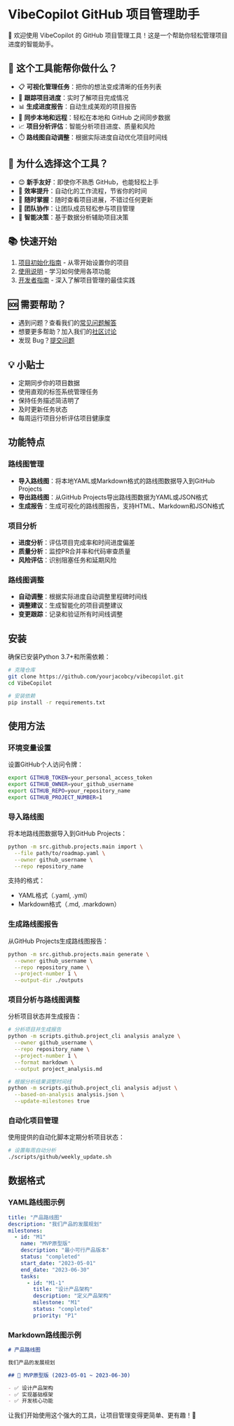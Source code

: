 # VibeCopilot GitHub 项目管理助手

👋 欢迎使用 VibeCopilot 的 GitHub 项目管理工具！这是一个帮助你轻松管理项目进度的智能助手。

## 🎯 这个工具能帮你做什么？

- 📋 **可视化管理任务**：把你的想法变成清晰的任务列表
- 📅 **跟踪项目进度**：实时了解项目完成情况
- 📊 **生成进度报告**：自动生成美观的项目报告
- 🔄 **同步本地和远程**：轻松在本地和 GitHub 之间同步数据
- 📈 **项目分析评估**：智能分析项目进度、质量和风险
- ⏱️ **路线图自动调整**：根据实际进度自动优化项目时间线

## 🌟 为什么选择这个工具？

- 😊 **新手友好**：即使你不熟悉 GitHub，也能轻松上手
- 🚀 **效率提升**：自动化的工作流程，节省你的时间
- 📱 **随时掌握**：随时查看项目进展，不错过任何更新
- 🤝 **团队协作**：让团队成员轻松参与项目管理
- 🧠 **智能决策**：基于数据分析辅助项目决策

## 📚 快速开始

1. [项目初始化指南](setup_guide.md) - 从零开始设置你的项目
2. [使用说明](usage_guide.md) - 学习如何使用各项功能
3. [开发者指南](develop_guide.md) - 深入了解项目管理的最佳实践

## 🆘 需要帮助？

- 遇到问题？查看我们的[常见问题解答](../faq.md)
- 想要更多帮助？加入我们的[社区讨论](https://github.com/VibeCopilot/discussions.md)
- 发现 Bug？[提交问题](https://github.com/VibeCopilot/issues.md)

## 💡 小贴士

- 定期同步你的项目数据
- 使用直观的标签系统管理任务
- 保持任务描述简洁明了
- 及时更新任务状态
- 每周运行项目分析评估项目健康度

## 功能特点

### 路线图管理

- **导入路线图**：将本地YAML或Markdown格式的路线图数据导入到GitHub Projects
- **导出路线图**：从GitHub Projects导出路线图数据为YAML或JSON格式
- **生成报告**：生成可视化的路线图报告，支持HTML、Markdown和JSON格式

### 项目分析

- **进度分析**：评估项目完成率和时间进度偏差
- **质量分析**：监控PR合并率和代码审查质量
- **风险评估**：识别阻塞任务和延期风险

### 路线图调整

- **自动调整**：根据实际进度自动调整里程碑时间线
- **调整建议**：生成智能化的项目调整建议
- **变更跟踪**：记录和验证所有时间线调整

## 安装

确保已安装Python 3.7+和所需依赖：

```bash
# 克隆仓库
git clone https://github.com/yourjacobcy/vibecopilot.git
cd VibeCopilot

# 安装依赖
pip install -r requirements.txt
```

## 使用方法

### 环境变量设置

设置GitHub个人访问令牌：

```bash
export GITHUB_TOKEN=your_personal_access_token
export GITHUB_OWNER=your_github_username
export GITHUB_REPO=your_repository_name
export GITHUB_PROJECT_NUMBER=1
```

### 导入路线图

将本地路线图数据导入到GitHub Projects：

```bash
python -m src.github.projects.main import \
  --file path/to/roadmap.yaml \
  --owner github_username \
  --repo repository_name
```

支持的格式：

- YAML格式（.yaml, .yml）
- Markdown格式（.md, .markdown）

### 生成路线图报告

从GitHub Projects生成路线图报告：

```bash
python -m src.github.projects.main generate \
  --owner github_username \
  --repo repository_name \
  --project-number 1 \
  --output-dir ./outputs
```

### 项目分析与路线图调整

分析项目状态并生成报告：

```bash
# 分析项目并生成报告
python -m scripts.github.project_cli analysis analyze \
  --owner github_username \
  --repo repository_name \
  --project-number 1 \
  --format markdown \
  --output project_analysis.md

# 根据分析结果调整时间线
python -m scripts.github.project_cli analysis adjust \
  --based-on-analysis analysis.json \
  --update-milestones true
```

### 自动化项目管理

使用提供的自动化脚本定期分析项目状态：

```bash
# 设置每周自动分析
./scripts/github/weekly_update.sh
```

## 数据格式

### YAML路线图示例

```yaml
title: "产品路线图"
description: "我们产品的发展规划"
milestones:
  - id: "M1"
    name: "MVP原型版"
    description: "最小可行产品版本"
    status: "completed"
    start_date: "2023-05-01"
    end_date: "2023-06-30"
    tasks:
      - id: "M1-1"
        title: "设计产品架构"
        description: "定义产品架构"
        milestone: "M1"
        status: "completed"
        priority: "P1"
```

### Markdown路线图示例

```markdown
# 产品路线图

我们产品的发展规划

## 🏁 MVP原型版 (2023-05-01 ~ 2023-06-30)

- ✅ 设计产品架构
- ✅ 实现基础框架
- ✅ 开发核心功能
```

让我们开始使用这个强大的工具，让项目管理变得更简单、更有趣！🚀
